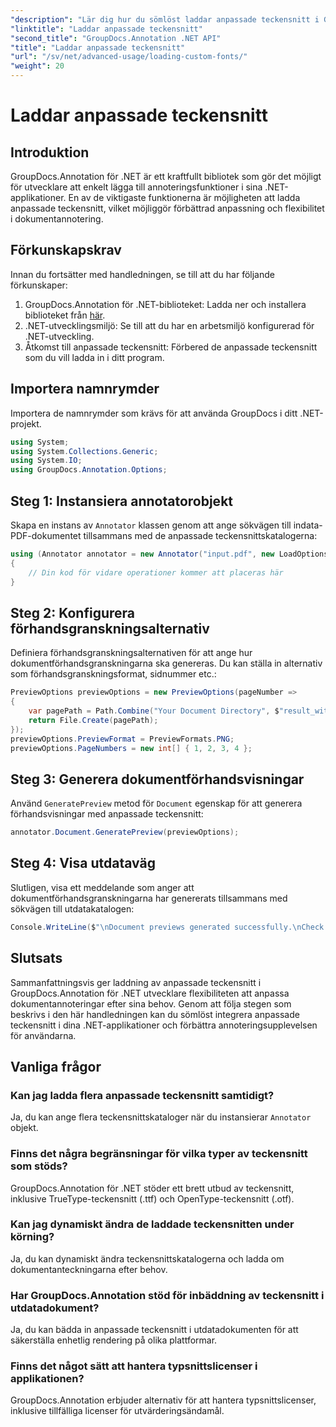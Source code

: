 ```yaml
---
"description": "Lär dig hur du sömlöst laddar anpassade teckensnitt i GroupDocs.Annotation för .NET för att förbättra dokumentannotering. Följ våra steg-för-steg-anvisningar för enkel integration."
"linktitle": "Laddar anpassade teckensnitt"
"second_title": "GroupDocs.Annotation .NET API"
"title": "Laddar anpassade teckensnitt"
"url": "/sv/net/advanced-usage/loading-custom-fonts/"
"weight": 20
---
```


# Laddar anpassade teckensnitt

## Introduktion
GroupDocs.Annotation för .NET är ett kraftfullt bibliotek som gör det möjligt för utvecklare att enkelt lägga till annoteringsfunktioner i sina .NET-applikationer. En av de viktigaste funktionerna är möjligheten att ladda anpassade teckensnitt, vilket möjliggör förbättrad anpassning och flexibilitet i dokumentannotering.
## Förkunskapskrav
Innan du fortsätter med handledningen, se till att du har följande förkunskaper:
1. GroupDocs.Annotation för .NET-biblioteket: Ladda ner och installera biblioteket från [här](https://releases.groupdocs.com/annotation/net/).
2. .NET-utvecklingsmiljö: Se till att du har en arbetsmiljö konfigurerad för .NET-utveckling.
3. Åtkomst till anpassade teckensnitt: Förbered de anpassade teckensnitt som du vill ladda in i ditt program.

## Importera namnrymder
Importera de namnrymder som krävs för att använda GroupDocs i ditt .NET-projekt.
```csharp
using System;
using System.Collections.Generic;
using System.IO;
using GroupDocs.Annotation.Options;
```
## Steg 1: Instansiera annotatorobjekt
Skapa en instans av `Annotator` klassen genom att ange sökvägen till indata-PDF-dokumentet tillsammans med de anpassade teckensnittskatalogerna:
```csharp
using (Annotator annotator = new Annotator("input.pdf", new LoadOptions { FontDirectories = new List<string> { Constants.GetFontDirectory() } }))
{
    // Din kod för vidare operationer kommer att placeras här
}
```
## Steg 2: Konfigurera förhandsgranskningsalternativ
Definiera förhandsgranskningsalternativen för att ange hur dokumentförhandsgranskningarna ska genereras. Du kan ställa in alternativ som förhandsgranskningsformat, sidnummer etc.:
```csharp
PreviewOptions previewOptions = new PreviewOptions(pageNumber =>
{
    var pagePath = Path.Combine("Your Document Directory", $"result_with_font_{pageNumber}.png");
    return File.Create(pagePath);
});
previewOptions.PreviewFormat = PreviewFormats.PNG;
previewOptions.PageNumbers = new int[] { 1, 2, 3, 4 };
```
## Steg 3: Generera dokumentförhandsvisningar
Använd `GeneratePreview` metod för `Document` egenskap för att generera förhandsvisningar med anpassade teckensnitt:
```csharp
annotator.Document.GeneratePreview(previewOptions);
```
## Steg 4: Visa utdataväg
Slutligen, visa ett meddelande som anger att dokumentförhandsgranskningarna har genererats tillsammans med sökvägen till utdatakatalogen:
```csharp
Console.WriteLine($"\nDocument previews generated successfully.\nCheck output in {"Your Document Directory"}.");
```

## Slutsats
Sammanfattningsvis ger laddning av anpassade teckensnitt i GroupDocs.Annotation för .NET utvecklare flexibiliteten att anpassa dokumentannoteringar efter sina behov. Genom att följa stegen som beskrivs i den här handledningen kan du sömlöst integrera anpassade teckensnitt i dina .NET-applikationer och förbättra annoteringsupplevelsen för användarna.
## Vanliga frågor
### Kan jag ladda flera anpassade teckensnitt samtidigt?
Ja, du kan ange flera teckensnittskataloger när du instansierar `Annotator` objekt.
### Finns det några begränsningar för vilka typer av teckensnitt som stöds?
GroupDocs.Annotation för .NET stöder ett brett utbud av teckensnitt, inklusive TrueType-teckensnitt (.ttf) och OpenType-teckensnitt (.otf).
### Kan jag dynamiskt ändra de laddade teckensnitten under körning?
Ja, du kan dynamiskt ändra teckensnittskatalogerna och ladda om dokumentanteckningarna efter behov.
### Har GroupDocs.Annotation stöd för inbäddning av teckensnitt i utdatadokument?
Ja, du kan bädda in anpassade teckensnitt i utdatadokumenten för att säkerställa enhetlig rendering på olika plattformar.
### Finns det något sätt att hantera typsnittslicenser i applikationen?
GroupDocs.Annotation erbjuder alternativ för att hantera typsnittslicenser, inklusive tillfälliga licenser för utvärderingsändamål.